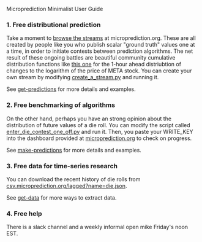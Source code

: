 Microprediction Minimalist User Guide 

### 1. Free distributional prediction

Take a moment to [browse the streams](https://www.microprediction.org/browse_streams.html) at microprediction.org. These are all created by people like you who publish scalar "ground truth" values one at a time, in order to initiate contests between prediction algorithms. The net result of these ongoing battles are beautiful community cumulative distribution functions like [this one](https://www.microprediction.org/stream_dashboard.html?stream=faang_1&horizon=3555) for the 1-hour ahead distriubtion of changes to the logarithm of the price of META stock. You can create your own stream by modifying [create_a_stream.py](https://github.com/microprediction/microprediction/blob/master/hello_world/create_a_stream.py) and running it. 

See [get-predictions](https://microprediction.github.io/dotcom/get-predictions.html) for more details and examples. 

### 2. Free benchmarking of algorithms

On the other hand, perhaps you have an strong opinion about the distribution of future values of a die roll. You can modify the script called
[enter_die_contest_one_off.py](https://github.com/microprediction/microprediction/blob/master/hello_world/enter_die_contest_one_off.py) and run it. Then, you paste your WRITE_KEY into the dashboard provided at [microprediction.org](https://www.microprediction.org/) to check on progress. 

See [make-predictions](https://microprediction.github.io/dotcom/make-predictions.html) for more details and examples. 

### 3. Free data for time-series research

You can download the recent history of die rolls from [csv.microprediction.org/lagged?name=die.json](https://csv.microprediction.org/lagged?name=die.json).

See [get-data](https://microprediction.github.io/dotcom/get-data.html) for more ways to extract data. 

### 4. Free help 

There is a slack channel and a weekly informal open mike Friday's noon EST. 


